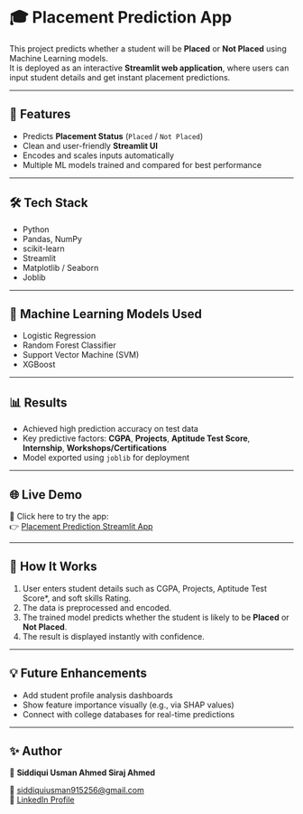 # 🎓 Placement Prediction App

This project predicts whether a student will be **Placed** or **Not Placed** using Machine Learning models.  
It is deployed as an interactive **Streamlit web application**, where users can input student details and get instant placement predictions.  

---

## 📌 Features
- Predicts **Placement Status** (`Placed` / `Not Placed`)  
- Clean and user-friendly **Streamlit UI**  
- Encodes and scales inputs automatically  
- Multiple ML models trained and compared for best performance  

---

## 🛠️ Tech Stack
- Python  
- Pandas, NumPy  
- scikit-learn  
- Streamlit  
- Matplotlib / Seaborn  
- Joblib  

---

## 🤖 Machine Learning Models Used
- Logistic Regression  
- Random Forest Classifier  
- Support Vector Machine (SVM)  
- XGBoost  

---

## 📊 Results
- Achieved high prediction accuracy on test data  
- Key predictive factors: **CGPA**, **Projects**, **Aptitude Test Score**, **Internship**, **Workshops/Certifications**  
- Model exported using `joblib` for deployment  

---

## 🌐 Live Demo  
🔗 Click here to try the app:  
👉 [Placement Prediction Streamlit App](https://placement-prediction-rp869bkadsfjcxujtjrxjp.streamlit.app/)  

---

## 🚀 How It Works
1. User enters student details such as CGPA, Projects, Aptitude Test Score*, and soft skills Rating.  
2. The data is preprocessed and encoded.  
3. The trained model predicts whether the student is likely to be **Placed** or **Not Placed**.  
4. The result is displayed instantly with confidence.  

---

## 💡 Future Enhancements
- Add student profile analysis dashboards  
- Show feature importance visually (e.g., via SHAP values)  
- Connect with college databases for real-time predictions  

---

## ✨ Author
👤 **Siddiqui Usman Ahmed Siraj Ahmed**  

📧 siddiquiusman915256@gmail.com  
🔗 [LinkedIn Profile](https://www.linkedin.com/in/usman-siddiqui-948006347)  
